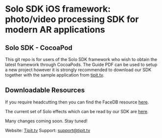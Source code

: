 # Solo SDK iOS framework: photo/video processing SDK for modern AR applications


## Solo SDK -  CocoaPod
This git repo is for users of the Solo SDK framework who wish to obtain the latest
framework through CocoaPods. The Guide PDF can be used to setup a new project however
it is strongly recommended to download our SDK together with the sample application
from [tipit.tv](tipit.tv).


## Downloadable Resources
If you require headcutting then you can find the FaceDB resource [here](https://github.com/tipitltd/SoloSDK/blob/master/Resources/FaceDB).

The current set of Solo effects which can be read by our SDK are [here](https://github.com/tipitltd/SoloSDK/tree/master/Resources/Effects).

Many changes coming soon. Stay tuned!

Website: [Tipit.tv](https://tipit.tv/)
Support: [support@tipit.tv](support@tipit.tv)
